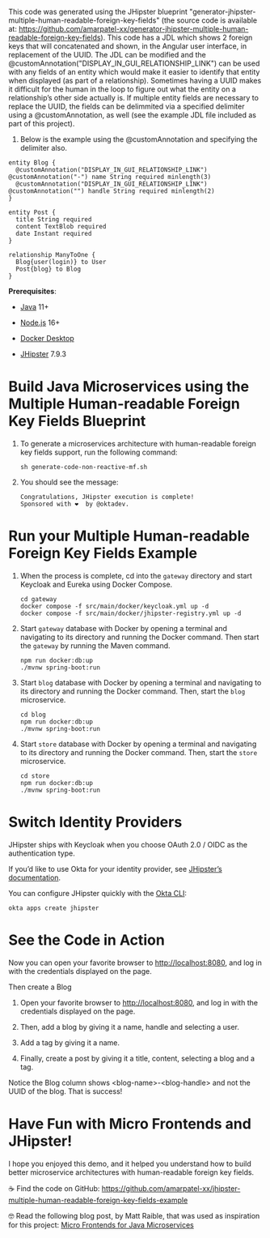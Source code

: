 This code was generated using the JHipster blueprint
"generator-jhipster-multiple-human-readable-foreign-key-fields" (the
source code is available at:
<https://github.com/amarpatel-xx/generator-jhipster-multiple-human-readable-foreign-key-fields>).
This code has a JDL which shows 2 foreign keys that will concatenated
and shown, in the Angular user interface, in replacement of the UUID.
The JDL can be modified and the
@customAnnotation("DISPLAY\_IN\_GUI\_RELATIONSHIP\_LINK") can be used
with any fields of an entity which would make it easier to identify that
entity when displayed (as part of a relationship). Sometimes having a
UUID makes it difficult for the human in the loop to figure out what the
entity on a relationship’s other side actually is. If multiple entity
fields are necessary to replace the UUID, the fields can be delimmited
via a specified delimiter using a @customAnnotation, as well (see the
example JDL file included as part of this project).

1.  Below is the example using the @customAnnotation and specifying the
    delimiter also.

<!-- -->

    entity Blog {
      @customAnnotation("DISPLAY_IN_GUI_RELATIONSHIP_LINK") @customAnnotation("-") name String required minlength(3)
      @customAnnotation("DISPLAY_IN_GUI_RELATIONSHIP_LINK") @customAnnotation("") handle String required minlength(2)
    }

    entity Post {
      title String required
      content TextBlob required
      date Instant required
    }

    relationship ManyToOne {
      Blog{user(login)} to User
      Post{blog} to Blog
    }

**Prerequisites**:

-   [Java](https://sdkman.io/) 11+

-   [Node.js](https://nodejs.com/) 16+

-   [Docker Desktop](https://www.docker.com/products/docker-desktop/)

-   [JHipster](https://www.jhipster.tech/installation/) 7.9.3

# Build Java Microservices using the Multiple Human-readable Foreign Key Fields Blueprint

1.  To generate a microservices architecture with human-readable foreign
    key fields support, run the following command:

        sh generate-code-non-reactive-mf.sh

2.  You should see the message:

        Congratulations, JHipster execution is complete!
        Sponsored with ❤️  by @oktadev.

# Run your Multiple Human-readable Foreign Key Fields Example

1.  When the process is complete, cd into the `gateway` directory and
    start Keycloak and Eureka using Docker Compose.

        cd gateway
        docker compose -f src/main/docker/keycloak.yml up -d
        docker compose -f src/main/docker/jhipster-registry.yml up -d

2.  Start `gateway` database with Docker by opening a terminal and
    navigating to its directory and running the Docker command. Then
    start the `gateway` by running the Maven command.

        npm run docker:db:up
        ./mvnw spring-boot:run

3.  Start `blog` database with Docker by opening a terminal and
    navigating to its directory and running the Docker command. Then,
    start the `blog` microservice.

        cd blog
        npm run docker:db:up
        ./mvnw spring-boot:run

4.  Start `store` database with Docker by opening a terminal and
    navigating to its directory and running the Docker command. Then,
    start the `store` microservice.

        cd store
        npm run docker:db:up
        ./mvnw spring-boot:run

# Switch Identity Providers

JHipster ships with Keycloak when you choose OAuth 2.0 / OIDC as the
authentication type.

If you’d like to use Okta for your identity provider, see [JHipster’s
documentation](https://www.jhipster.tech/security/#okta).

You can configure JHipster quickly with the [Okta
CLI](https://cli.okta.com):

    okta apps create jhipster

# See the Code in Action

Now you can open your favorite browser to <http://localhost:8080>, and
log in with the credentials displayed on the page.

Then create a Blog

1.  Open your favorite browser to <http://localhost:8080>, and log in
    with the credentials displayed on the page.

2.  Then, add a blog by giving it a name, handle and selecting a user.

3.  Add a tag by giving it a name.

4.  Finally, create a post by giving it a title, content, selecting a
    blog and a tag.

Notice the Blog column shows &lt;blog-name&gt;-&lt;blog-handle&gt; and
not the UUID of the blog. That is success!

# Have Fun with Micro Frontends and JHipster!

I hope you enjoyed this demo, and it helped you understand how to build
better microservice architectures with human-readable foreign key
fields.

☕️ Find the code on GitHub:
<https://github.com/amarpatel-xx/jhipster-multiple-human-readable-foreign-key-fields-example>

🤓 Read the following blog post, by Matt Raible, that was used as
inspiration for this project: [Micro Frontends for Java
Microservices](https://auth0.com/blog/micro-frontends-for-java-microservices/)
